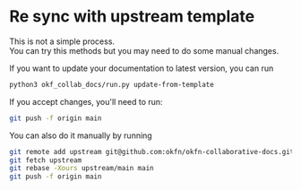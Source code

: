 # Re sync with upstream template

This is not a simple process.  
You can try this methods but you may need to do some manual changes.  

If you want to update your documentation to latest version, you can run

```bash
python3 okf_collab_docs/run.py update-from-template
```
If you accept changes, you'll need to run:

```bash
git push -f origin main
```

You can also do it manually by running

```bash
git remote add upstream git@github.com:okfn/okfn-collaborative-docs.git
git fetch upstream
git rebase -Xours upstream/main main
git push -f origin main
```
